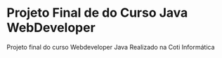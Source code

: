 # Projeto Final de do Curso Java  WebDeveloper 
Projeto final do curso Webdeveloper Java Realizado na Coti Informática
